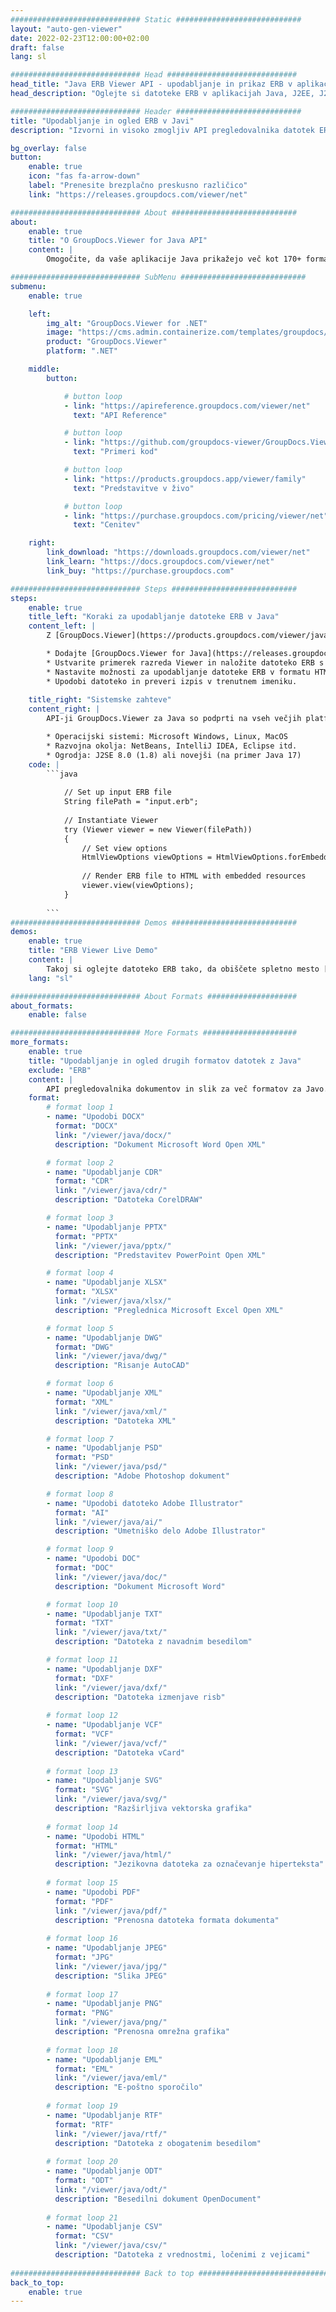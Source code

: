 ```yaml
---
############################# Static ############################
layout: "auto-gen-viewer"
date: 2022-02-23T12:00:00+02:00
draft: false
lang: sl

############################# Head #############################
head_title: "Java ERB Viewer API - upodabljanje in prikaz ERB v aplikacijah Java"
head_description: "Oglejte si datoteke ERB v aplikacijah Java, J2EE, J2SE. Podpira ogled več kot 170 formatov dokumentov in slikovnih datotek v HTML, PDF ali slikovnem načinu z naprednimi funkcijami za upravljanje možnosti ogledovanja dokumentov."

############################# Header ############################
title: "Upodabljanje in ogled ERB v Javi" 
description: "Izvorni in visoko zmogljiv API pregledovalnika datotek ERB za aplikacije, ki temeljijo na Javi, J2EE in J2SE, podpira širok nabor dodatnih funkcij za prilagajanje videza oblike izhodnega dokumenta." 

bg_overlay: false
button:
    enable: true
    icon: "fas fa-arrow-down"
    label: "Prenesite brezplačno preskusno različico"
    link: "https://releases.groupdocs.com/viewer/net"

############################# About ############################
about:
    enable: true
    title: "O GroupDocs.Viewer for Java API" 
    content: |
        Omogočite, da vaše aplikacije Java prikažejo več kot 170+ formatov datotek v HTML, PDF ali slikovnih načinih z API-ji GroupDocs.Viewer za Java brez nameščene dodatne programske opreme; kot so Microsoft Office, Apache Open Office, Adobe Acrobat Reader itd. Razvijalci si lahko preprosto ogledajo vse priljubljene slike in vrste dokumentov, vključno z Microsoft Office, OpenDocument, HTML, PDF, arhiv, diagrami, Photoshop, AutoCAD in formati programskih jezikov v aplikacijah Java z hitro in kakovostno upodabljanje.

############################# SubMenu ############################
submenu:
    enable: true

    left:
        img_alt: "GroupDocs.Viewer for .NET"
        image: "https://cms.admin.containerize.com/templates/groupdocs/images/product-logos/90x90-noborder/groupdocs-viewer-net.png"
        product: "GroupDocs.Viewer"
        platform: ".NET"

    middle:
        button:

            # button loop
            - link: "https://apireference.groupdocs.com/viewer/net"
              text: "API Reference"

            # button loop
            - link: "https://github.com/groupdocs-viewer/GroupDocs.Viewer-for-.NET"
              text: "Primeri kod"

            # button loop
            - link: "https://products.groupdocs.app/viewer/family"
              text: "Predstavitve v živo"

            # button loop
            - link: "https://purchase.groupdocs.com/pricing/viewer/net"
              text: "Cenitev"

    right:
        link_download: "https://downloads.groupdocs.com/viewer/net"
        link_learn: "https://docs.groupdocs.com/viewer/net"
        link_buy: "https://purchase.groupdocs.com"

############################# Steps ############################
steps:
    enable: true
    title_left: "Koraki za upodabljanje datoteke ERB v Java" 
    content_left: |
        Z [GroupDocs.Viewer](https://products.groupdocs.com/viewer/java/) lahko v nekaj korakih upodobite ERB v HTML, JPEG, PNG ali PDF.

        * Dodajte [GroupDocs.Viewer for Java](https://releases.groupdocs.com/viewer/java/) kot odvisnost od svojega projekta. 
        * Ustvarite primerek razreda Viewer in naložite datoteko ERB s celotno potjo. 
        * Nastavite možnosti za upodabljanje datoteke ERB v formatu HTML, PNG, JPEG ali PDF. 
        * Upodobi datoteko in preveri izpis v trenutnem imeniku. 
        
    title_right: "Sistemske zahteve" 
    content_right: |
        API-ji GroupDocs.Viewer za Java so podprti na vseh večjih platformah in operacijskih sistemih. Preden izvedete spodnjo kodo, se prepričajte, da imate v sistemu nameščene naslednje predpogoje.

        * Operacijski sistemi: Microsoft Windows, Linux, MacOS 
        * Razvojna okolja: NetBeans, IntelliJ IDEA, Eclipse itd. 
        * Ogrodja: J2SE 8.0 (1.8) ali novejši (na primer Java 17) 
    code: |
        ```java
                        
            // Set up input ERB file
            String filePath = "input.erb";
        
            // Instantiate Viewer
            try (Viewer viewer = new Viewer(filePath))
            {
            	// Set view options 
            	HtmlViewOptions viewOptions = HtmlViewOptions.forEmbeddedResources();
                    
            	// Render ERB file to HTML with embedded resources
            	viewer.view(viewOptions);
            }
             
        ```
############################# Demos ############################
demos:
    enable: true
    title: "ERB Viewer Live Demo"
    content: |
        Takoj si oglejte datoteko ERB tako, da obiščete spletno mesto [GroupDocs.Viewer Online Apps](https://products.groupdocs.app/viewer/erb).
    lang: "sl"

############################# About Formats ####################
about_formats:
    enable: false

############################# More Formats #####################
more_formats:
    enable: true
    title: "Upodabljanje in ogled drugih formatov datotek z Java"
    exclude: "ERB"
    content: |
        API pregledovalnika dokumentov in slik za več formatov za Javo. Spodaj si oglejte nekaj priljubljenih formatov datotek brez zunanjih pregledovalnikov.
    format: 
        # format loop 1
        - name: "Upodobi DOCX"
          format: "DOCX"
          link: "/viewer/java/docx/"
          description: "Dokument Microsoft Word Open XML" 

        # format loop 2
        - name: "Upodabljanje CDR" 
          format: "CDR"
          link: "/viewer/java/cdr/"
          description: "Datoteka CorelDRAW" 

        # format loop 3
        - name: "Upodabljanje PPTX"
          format: "PPTX"
          link: "/viewer/java/pptx/"
          description: "Predstavitev PowerPoint Open XML" 

        # format loop 4
        - name: "Upodabljanje XLSX"
          format: "XLSX"
          link: "/viewer/java/xlsx/"
          description: "Preglednica Microsoft Excel Open XML" 

        # format loop 5
        - name: "Upodabljanje DWG"
          format: "DWG"
          link: "/viewer/java/dwg/"
          description: "Risanje AutoCAD"

        # format loop 6
        - name: "Upodabljanje XML"
          format: "XML"
          link: "/viewer/java/xml/"
          description: "Datoteka XML"

        # format loop 7
        - name: "Upodabljanje PSD"
          format: "PSD"
          link: "/viewer/java/psd/"
          description: "Adobe Photoshop dokument"

        # format loop 8
        - name: "Upodobi datoteko Adobe Illustrator"
          format: "AI"
          link: "/viewer/java/ai/"
          description: "Umetniško delo Adobe Illustrator"

        # format loop 9
        - name: "Upodobi DOC"
          format: "DOC"
          link: "/viewer/java/doc/"
          description: "Dokument Microsoft Word" 

        # format loop 10
        - name: "Upodabljanje TXT" 
          format: "TXT"
          link: "/viewer/java/txt/"
          description: "Datoteka z navadnim besedilom" 

        # format loop 11
        - name: "Upodabljanje DXF" 
          format: "DXF"
          link: "/viewer/java/dxf/"
          description: "Datoteka izmenjave risb"  
          
        # format loop 12
        - name: "Upodabljanje VCF"
          format: "VCF"
          link: "/viewer/java/vcf/"
          description: "Datoteka vCard"  
              
        # format loop 13
        - name: "Upodabljanje SVG"
          format: "SVG"
          link: "/viewer/java/svg/"
          description: "Razširljiva vektorska grafika" 
          
        # format loop 14
        - name: "Upodobi HTML"
          format: "HTML"
          link: "/viewer/java/html/"
          description: "Jezikovna datoteka za označevanje hiperteksta" 
          
        # format loop 15
        - name: "Upodobi PDF"
          format: "PDF"
          link: "/viewer/java/pdf/"
          description: "Prenosna datoteka formata dokumenta"
          
        # format loop 16
        - name: "Upodabljanje JPEG"
          format: "JPG"
          link: "/viewer/java/jpg/"
          description: "Slika JPEG"
          
        # format loop 17
        - name: "Upodabljanje PNG"
          format: "PNG"
          link: "/viewer/java/png/"
          description: "Prenosna omrežna grafika" 
          
        # format loop 18
        - name: "Upodabljanje EML"
          format: "EML"
          link: "/viewer/java/eml/"
          description: "E-poštno sporočilo" 
          
        # format loop 19
        - name: "Upodabljanje RTF"
          format: "RTF"
          link: "/viewer/java/rtf/"
          description: "Datoteka z obogatenim besedilom" 
          
        # format loop 20
        - name: "Upodabljanje ODT"
          format: "ODT"
          link: "/viewer/java/odt/"
          description: "Besedilni dokument OpenDocument" 
          
        # format loop 21
        - name: "Upodabljanje CSV"
          format: "CSV"
          link: "/viewer/java/csv/"
          description: "Datoteka z vrednostmi, ločenimi z vejicami" 
          
############################# Back to top ###############################
back_to_top:
    enable: true
---
```

